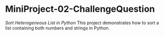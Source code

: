 # MiniProject-02-ChallengeQuestion
*Sort Heterogeneous List in Python*
This project demonstrates how to sort a list containing both numbers and strings in Python.
